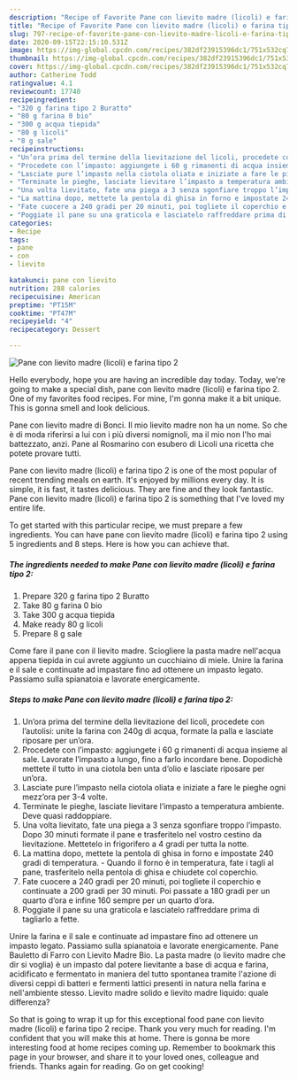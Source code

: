 ```yaml
---
description: "Recipe of Favorite Pane con lievito madre (licoli) e farina tipo 2"
title: "Recipe of Favorite Pane con lievito madre (licoli) e farina tipo 2"
slug: 797-recipe-of-favorite-pane-con-lievito-madre-licoli-e-farina-tipo-2
date: 2020-09-15T22:15:10.531Z
image: https://img-global.cpcdn.com/recipes/382df23915396dc1/751x532cq70/pane-con-lievito-madre-licoli-e-farina-tipo-2-recipe-main-photo.jpg
thumbnail: https://img-global.cpcdn.com/recipes/382df23915396dc1/751x532cq70/pane-con-lievito-madre-licoli-e-farina-tipo-2-recipe-main-photo.jpg
cover: https://img-global.cpcdn.com/recipes/382df23915396dc1/751x532cq70/pane-con-lievito-madre-licoli-e-farina-tipo-2-recipe-main-photo.jpg
author: Catherine Todd
ratingvalue: 4.1
reviewcount: 17740
recipeingredient:
- "320 g farina tipo 2 Buratto"
- "80 g farina 0 bio"
- "300 g acqua tiepida"
- "80 g licoli"
- "8 g sale"
recipeinstructions:
- "Un’ora prima del termine della lievitazione del licoli, procedete con l’autolisi: unite la farina con 240g di acqua, formate la palla e lasciate riposare per un’ora."
- "Procedete con l’impasto: aggiungete i 60 g rimanenti di acqua insieme al sale. Lavorate l’impasto a lungo, fino a farlo incordare bene. Dopodichè mettete il tutto in una ciotola ben unta d’olio e lasciate riposare per un’ora."
- "Lasciate pure l’impasto nella ciotola oliata e iniziate a fare le pieghe ogni mezz’ora per 3-4 volte."
- "Terminate le pieghe, lasciate lievitare l’impasto a temperatura ambiente. Deve quasi raddoppiare."
- "Una volta lievitato, fate una piega a 3 senza sgonfiare troppo l’impasto. Dopo 30 minuti formate il pane e trasferitelo nel vostro cestino da lievitazione. Mettetelo in frigorifero a 4 gradi per tutta la notte."
- "La mattina dopo, mettete la pentola di ghisa in forno e impostate 240 gradi di temperatura. Quando il forno è in temperatura, fate i tagli al pane, trasferitelo nella pentola di ghisa e chiudete col coperchio."
- "Fate cuocere a 240 gradi per 20 minuti, poi togliete il coperchio e continuate a 200 gradi per 30 minuti. Poi passate a 180 gradi per un quarto d’ora e infine 160 sempre per un quarto d’ora."
- "Poggiate il pane su una graticola e lasciatelo raffreddare prima di tagliarlo a fette."
categories:
- Recipe
tags:
- pane
- con
- lievito

katakunci: pane con lievito 
nutrition: 288 calories
recipecuisine: American
preptime: "PT15M"
cooktime: "PT47M"
recipeyield: "4"
recipecategory: Dessert

---
```



![Pane con lievito madre (licoli) e farina tipo 2](https://img-global.cpcdn.com/recipes/382df23915396dc1/751x532cq70/pane-con-lievito-madre-licoli-e-farina-tipo-2-recipe-main-photo.jpg)

Hello everybody, hope you are having an incredible day today. Today, we're going to make a special dish, pane con lievito madre (licoli) e farina tipo 2. One of my favorites food recipes. For mine, I'm gonna make it a bit unique. This is gonna smell and look delicious.

Pane con lievito madre di Bonci. Il mio lievito madre non ha un nome. So che è di moda riferirsi a lui con i più diversi nomignoli, ma il mio non l&#39;ho mai battezzato, anzi. Pane al Rosmarino con esubero di Licoli una ricetta che potete provare tutti.

Pane con lievito madre (licoli) e farina tipo 2 is one of the most popular of recent trending meals on earth. It's enjoyed by millions every day. It is simple, it is fast, it tastes delicious. They are fine and they look fantastic. Pane con lievito madre (licoli) e farina tipo 2 is something that I've loved my entire life.


To get started with this particular recipe, we must prepare a few ingredients. You can have pane con lievito madre (licoli) e farina tipo 2 using 5 ingredients and 8 steps. Here is how you can achieve that.

<!--inarticleads1-->

##### The ingredients needed to make Pane con lievito madre (licoli) e farina tipo 2:

1. Prepare 320 g farina tipo 2 Buratto
1. Take 80 g farina 0 bio
1. Take 300 g acqua tiepida
1. Make ready 80 g licoli
1. Prepare 8 g sale


Come fare il pane con il lievito madre. Sciogliere la pasta madre nell&#39;acqua appena tiepida in cui avrete aggiunto un cucchiaino di miele. Unire la farina e il sale e continuate ad impastare fino ad ottenere un impasto legato. Passiamo sulla spianatoia e lavorate energicamente. 

<!--inarticleads2-->

##### Steps to make Pane con lievito madre (licoli) e farina tipo 2:

1. Un’ora prima del termine della lievitazione del licoli, procedete con l’autolisi: unite la farina con 240g di acqua, formate la palla e lasciate riposare per un’ora.
1. Procedete con l’impasto: aggiungete i 60 g rimanenti di acqua insieme al sale. Lavorate l’impasto a lungo, fino a farlo incordare bene. Dopodichè mettete il tutto in una ciotola ben unta d’olio e lasciate riposare per un’ora.
1. Lasciate pure l’impasto nella ciotola oliata e iniziate a fare le pieghe ogni mezz’ora per 3-4 volte.
1. Terminate le pieghe, lasciate lievitare l’impasto a temperatura ambiente. Deve quasi raddoppiare.
1. Una volta lievitato, fate una piega a 3 senza sgonfiare troppo l’impasto. Dopo 30 minuti formate il pane e trasferitelo nel vostro cestino da lievitazione. Mettetelo in frigorifero a 4 gradi per tutta la notte.
1. La mattina dopo, mettete la pentola di ghisa in forno e impostate 240 gradi di temperatura. - Quando il forno è in temperatura, fate i tagli al pane, trasferitelo nella pentola di ghisa e chiudete col coperchio.
1. Fate cuocere a 240 gradi per 20 minuti, poi togliete il coperchio e continuate a 200 gradi per 30 minuti. Poi passate a 180 gradi per un quarto d’ora e infine 160 sempre per un quarto d’ora.
1. Poggiate il pane su una graticola e lasciatelo raffreddare prima di tagliarlo a fette.


Unire la farina e il sale e continuate ad impastare fino ad ottenere un impasto legato. Passiamo sulla spianatoia e lavorate energicamente. Pane Bauletto di Farro con Lievito Madre Bio. La pasta madre (o lievito madre che dir si voglia) è un impasto dal potere lievitante a base di acqua e farina, acidificato e fermentato in maniera del tutto spontanea tramite l&#39;azione di diversi ceppi di batteri e fermenti lattici presenti in natura nella farina e nell&#39;ambiente stesso. Lievito madre solido e lievito madre liquido: quale differenza? 

So that is going to wrap it up for this exceptional food pane con lievito madre (licoli) e farina tipo 2 recipe. Thank you very much for reading. I'm confident that you will make this at home. There is gonna be more interesting food at home recipes coming up. Remember to bookmark this page in your browser, and share it to your loved ones, colleague and friends. Thanks again for reading. Go on get cooking!
